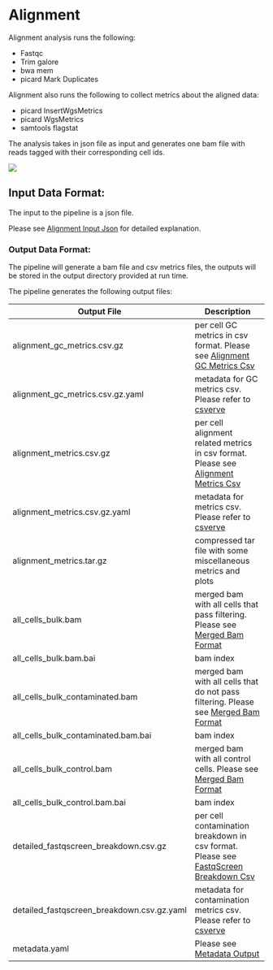 # Alignment

Alignment analysis runs the following:

- Fastqc
- Trim galore
- bwa mem
- picard Mark Duplicates


Alignment also runs the following to collect metrics about the aligned data:
- picard InsertWgsMetrics
- picard WgsMetrics
- samtools flagstat


The analysis takes in json file as input and generates one bam file with reads tagged with their corresponding cell ids. 

![](https://lucid.app/publicSegments/view/a0884cb4-a4ff-4696-990f-53c28276a254/image.png)

## Input Data Format:

The input to the pipeline is a json file.

Please see [Alignment Input Json](data_formats/alignment.md#input-json) for detailed explanation. 



### Output Data Format:

The pipeline will generate a bam file and csv metrics files, the outputs will be stored in the output directory provided at run time. 

The pipeline generates the following output files:

| Output File                                | Description                                                                                                                                   |
|--------------------------------------------|-----------------------------------------------------------------------------------------------------------------------------------------------|
| alignment_gc_metrics.csv.gz                | per cell GC metrics in csv format. Please see [Alignment GC Metrics Csv](data_formats/alignment.md#gc-metrics)                                |
| alignment_gc_metrics.csv.gz.yaml           | metadata for GC metrics csv. Please refer to [csverve](https://csverve.readthedocs.io/en/latest/)                                             |
| alignment_metrics.csv.gz                   | per cell alignment related metrics in csv format. Please see [Alignment Metrics Csv](data_formats/alignment.md#alignment-metrics)             |
| alignment_metrics.csv.gz.yaml              | metadata for metrics csv. Please refer to [csverve](https://csverve.readthedocs.io/en/latest/)                                                |
| alignment_metrics.tar.gz                   | compressed tar file with some miscellaneous metrics and plots                                                                                 |
| all_cells_bulk.bam                         | merged bam with all cells that pass filtering. Please see [Merged Bam Format](data_formats/alignment.md#merged-bam)                           |
| all_cells_bulk.bam.bai                     | bam index                                                                                                                                     |
| all_cells_bulk_contaminated.bam            | merged bam with all cells that do not pass filtering. Please see [Merged Bam Format](data_formats/alignment.md#merged-bam)                    |
| all_cells_bulk_contaminated.bam.bai        | bam index                                                                                                                                     |
| all_cells_bulk_control.bam                 | merged bam with all control cells. Please see [Merged Bam Format](data_formats/alignment.md#merged-bam)                                       |
| all_cells_bulk_control.bam.bai             | bam index                                                                                                                                     |
| detailed_fastqscreen_breakdown.csv.gz      | per cell contamination breakdown in csv format. Please see [FastqScreen Breakdown Csv](data_formats/alignment.md#detailed-fastqscreen-metrics)|
| detailed_fastqscreen_breakdown.csv.gz.yaml | metadata for contamination metrics csv. Please refer to [csverve](https://csverve.readthedocs.io/en/latest/)                                  |
| metadata.yaml                              | Please see [Metadata Output](data_formats/metadata_yaml_output.md#alignment)                                                                  |